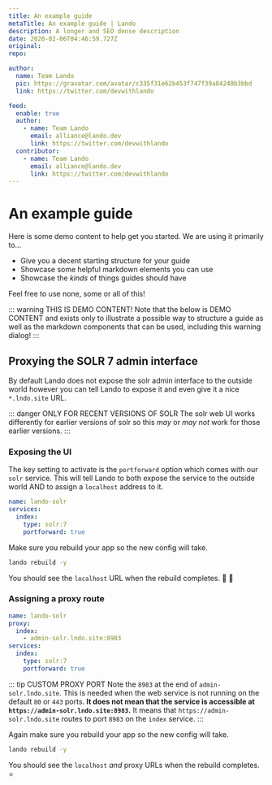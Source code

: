 ```yaml
---
title: An example guide
metaTitle: An example guide | Lando
description: A longer and SEO dense description
date: 2020-02-06T04:46:59.727Z
original: 
repo: 

author:
  name: Team Lando
  pic: https://gravatar.com/avatar/c335f31e62b453f747f39a84240b3bbd
  link: https://twitter.com/devwithlando

feed:
  enable: true
  author:
    - name: Team Lando
      email: alliance@lando.dev
      link: https://twitter.com/devwithlando
  contributor:
    - name: Team Lando
      email: alliance@lando.dev
      link: https://twitter.com/devwithlando
---
```


# An example guide

<GuideHeader test="https://www.youtube.com/watch?v=uCcNcHx2DpY" name="Team Lando" pic="https://gravatar.com/avatar/c335f31e62b453f747f39a84240b3bbd" link="https://twitter.com/devwithlando" />
<YouTube url="" />

Here is some demo content to help get you started. We are using it primarily to...

* Give you a decent starting structure for your guide
* Showcase some helpful markdown elements you can use
* Showcase the _kinds_ of things guides should have

Feel free to use none, some or all of this!

::: warning THIS IS DEMO CONTENT!
Note that the below is DEMO CONTENT and exists only to illustrate a possible way to structure a guide as well as the markdown components that can be used, including this warning dialog!
:::

## Proxying the SOLR 7 admin interface

By default Lando does not expose the solr admin interface to the outside world however you can tell Lando to expose it and even give it a nice `*.lndo.site` URL.

::: danger ONLY FOR RECENT VERSIONS OF SOLR
The solr web UI works differently for earlier versions of solr so this _may_ or _may not_ work for those earlier versions.
:::

### Exposing the UI

The key setting to activate is the `portforward` option which comes with our `solr` service. This will tell Lando to both expose the service to the outside world AND to assign a `localhost` address to it.

```yaml
name: lando-solr
services:
  index:
    type: solr:7
    portforward: true
```

Make sure you rebuild your app so the new config will take.

```bash
lando rebuild -y
```

You should see the `localhost` URL when the rebuild completes. :100: :guitar:


### Assigning a proxy route

```yaml
name: lando-solr
proxy:
  index:
    - admin-solr.lndo.site:8983
services:
  index:
    type: solr:7
    portforward: true
```

::: tip CUSTOM PROXY PORT
Note the `8983` at the end of `admin-solr.lndo.site`. This is needed when the web service is not running on the default `80` or `443` ports. **It does not mean that the service is accessible at `https://admin-solr.lndo.site:8983`.** It means that `https://admin-solr.lndo.site` routes to port `8983` on the `index` service.
:::

Again make sure you rebuild your app so the new config will take.

```bash
lando rebuild -y
```

You should see the `localhost` _and_ proxy URLs when the rebuild completes. :star:

<GuideFooter test="https://www.youtube.com/watch?v=uCcNcHx2DpY" original="" repo=""/>
<Newsletter />

